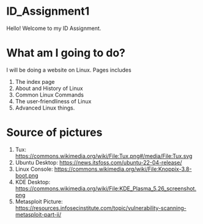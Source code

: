 # ID_Assignment1
Hello! Welcome to my ID Assignment.
# What am I going to do?
I will be doing a website on Linux. Pages includes 
1. The index page
2. About and History of Linux
3. Common Linux Commands
4. The user-friendliness of Linux
5. Advanced Linux things.

# Source of pictures
1. Tux: https://commons.wikimedia.org/wiki/File:Tux.png#/media/File:Tux.svg
2. Ubuntu Desktop: https://news.itsfoss.com/ubuntu-22-04-release/
3. Linux Console: https://commons.wikimedia.org/wiki/File:Knoppix-3.8-boot.png
4. KDE Desktop: https://commons.wikimedia.org/wiki/File:KDE_Plasma_5.26_screenshot.png
5. Metasploit Picture: https://resources.infosecinstitute.com/topic/vulnerability-scanning-metasploit-part-ii/